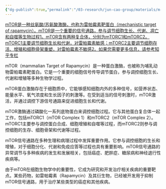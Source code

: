 ```yaml
---
{"dg-publish":true,"permalink":"/03-research/jun-cao-group/materials/m-tor/","tags":["Reserch/名词解释group1"]}
---
```


[mTOR是一种丝氨酸/苏氨酸激酶，也称为雷帕霉素靶蛋白（mechanistic target of rapamycin）。mTOR是一个重要的信号通路，参与调节细胞生长、代谢、凋亡和自噬等生物过程](https://zhuanlan.zhihu.com/p/440979083)[1](https://zhuanlan.zhihu.com/p/440979083)[。mTOR含有两种复合体，分别为mTORC1和mTORC2。mTORC1主要调节细胞生长和代谢，对雷帕霉素敏感；mTORC2主要调节细胞存活、增殖和细胞骨架重塑，对雷帕霉素不敏感](https://zhuanlan.zhihu.com/p/47499302)[2](https://zhuanlan.zhihu.com/p/47499302)[。如果您需要更多信息，请参考知乎专栏](https://zhuanlan.zhihu.com/p/440979083)

mTOR（mammalian Target of Rapamycin）是一种蛋白激酶，也被称为哺乳动物雷帕霉素靶蛋白。它是一个重要的细胞信号传导调节蛋白，参与调控细胞生长、代谢和增殖等多种生物学过程。

mTOR蛋白激酶存在于细胞质中，它能够感知细胞内外的多种信号，如营养状态、能量水平、氧气浓度和生长因子的刺激等。在受到适当的信号刺激时，mTOR激活，并通过调控下游信号通路来促进细胞生长和代谢。

mTOR激酶通过磷酸化一系列底物蛋白来调控细胞过程。它与其他蛋白复合体一起工作，包括mTORC1（mTOR Complex 1）和mTORC2（mTOR Complex 2）。mTORC1主要参与调控蛋白合成、细胞增殖和自噬等过程，而mTORC2则参与调控细胞的生存、细胞骨架和代谢等过程。

mTOR信号通路在多种生理和病理过程中发挥重要作用。它参与调控细胞的生长和增殖，对于细胞分化、代谢和免疫应答等过程也具有重要影响。mTOR信号通路的异常调节与多种疾病的发生和发展相关，包括癌症、肥胖症、糖尿病和神经退行性疾病等。

由于mTOR在细胞生物学中的重要性，它成为研究和开发治疗相关疾病的重要靶点。某些药物，如雷帕霉素（Rapamycin）及其衍生物，已经被开发用于抑制mTOR信号通路，用于治疗某些类型的癌症和其他疾病。

